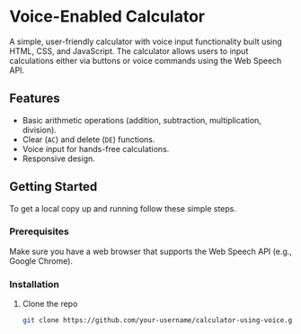 # Voice-Enabled Calculator

A simple, user-friendly calculator with voice input functionality built using HTML, CSS, and JavaScript. The calculator allows users to input calculations either via buttons or voice commands using the Web Speech API.

## Features

- Basic arithmetic operations (addition, subtraction, multiplication, division).
- Clear (`AC`) and delete (`DE`) functions.
- Voice input for hands-free calculations.
- Responsive design.



## Getting Started

To get a local copy up and running follow these simple steps.

### Prerequisites

Make sure you have a web browser that supports the Web Speech API (e.g., Google Chrome).

### Installation

1. Clone the repo
   ```sh
   git clone https://github.com/your-username/calculator-using-voice.git
